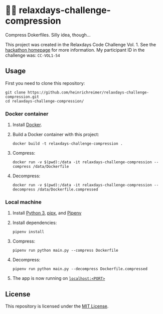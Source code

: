 # 🧑‍💻 relaxdays-challenge-compression

Compress Dokerfiles. Silly idea, though...

This project was created in the Relaxdays Code Challenge Vol. 1.
See the [hackathon homepage](https://sites.google.com/relaxdays.de/hackathon-relaxdays/startseite) for more information.
My participant ID in the challenge was: `CC-VOL1-54`

## Usage

First you need to clone this repository:

```shell script
git clone https://github.com/heinrichreimer/relaxdays-challenge-compression.git
cd relaxdays-challenge-compression/
```

### Docker container

1. Install [Docker](https://docs.docker.com/get-docker/).
1. Build a Docker container with this project:

    ```shell script
    docker build -t relaxdays-challenge-compression .
    ```

1. Compress:

    ```shell script
    docker run -v $(pwd):/data -it relaxdays-challenge-compression --compress /data/Dockerfile
    ```

1. Decompress:

    ```shell script
    docker run -v $(pwd):/data -it relaxdays-challenge-compression --decompress /data/Dockerfile.compressed
    ```

### Local machine

1. Install [Python 3](https://python.org/downloads/), [pipx](https://pipxproject.github.io/pipx/installation/#install-pipx), and [Pipenv](https://pipenv.pypa.io/en/latest/install/#isolated-installation-of-pipenv-with-pipx)
1. Install dependencies:

    ```shell script
    pipenv install
    ```

1. Compress:

    ```shell script
    pipenv run python main.py --compress Dockerfile
    ```

1. Decompress:

    ```shell script
    pipenv run python main.py --decompress Dockerfile.compressed
    ```

1. The app is now running on [`localhost:<PORT>`](http://localhost:<PORT>/)

## License

This repository is licensed under the [MIT License](LICENSE).
